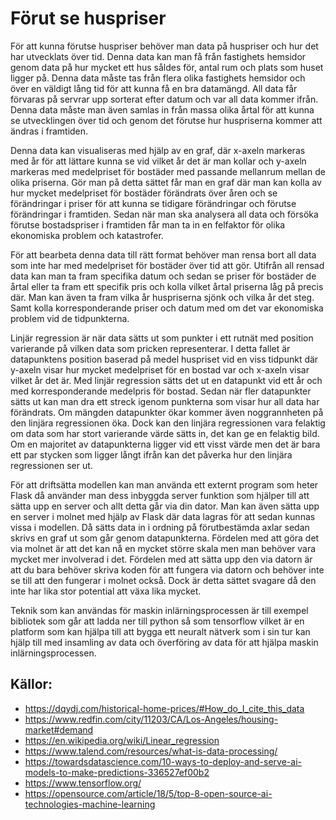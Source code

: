 # Förut se huspriser

För att kunna förutse huspriser behöver man data på huspriser och hur det har utvecklats över tid. Denna data kan man få från fastighets hemsidor genom data på hur mycket ett hus såldes för, antal rum och plats som huset ligger på. Denna data måste tas från flera olika fastighets hemsidor och över en väldigt lång tid för att kunna få en bra datamängd. All data får förvaras på servrar upp sorterat efter datum och var all data kommer ifrån. Denna data måste man även samlas in från massa olika årtal för att kunna se utvecklingen över tid och genom det förutse hur huspriserna kommer att ändras i framtiden.

Denna data kan visualiseras med hjälp av en graf, där x-axeln markeras med år för att lättare kunna se vid vilket år det är man kollar och y-axeln markeras med medelpriset för bostäder med passande mellanrum mellan de olika priserna. Gör man på detta sättet får man en graf där man kan kolla av hur mycket medelpriset för bostäder förändrats över åren och se förändringar i priser för att kunna se tidigare förändringar och förutse förändringar i framtiden. Sedan när man ska analysera all data och försöka förutse bostadspriser i framtiden får man ta in en felfaktor för olika ekonomiska problem och katastrofer.

För att bearbeta denna data till rätt format behöver man rensa bort all data som inte har med medelpriset för bostäder över tid att gör. Utifrån all rensad data kan man ta fram specifika datum och sedan se priser för bostäder de årtal eller ta fram ett specifik pris och kolla vilket årtal priserna låg på precis där. Man kan även ta fram vilka år huspriserna sjönk och vilka år det steg. Samt kolla korresponderande priser och datum med om det var ekonomiska problem vid de tidpunkterna.

Linjär regression är när data sätts ut som punkter i ett rutnät med position varierande på vilken data som pricken representerar. I detta fallet är datapunktens position baserad på medel huspriset vid en viss tidpunkt där y-axeln visar hur mycket medelpriset för en bostad var och x-axeln visar vilket år det är. Med linjär regression sätts det ut en datapunkt vid ett år och med korresponderande medelpris för bostad. Sedan när fler datapunkter sätts ut kan man dra ett streck igenom punkterna som visar hur all data har förändrats. Om mängden datapunkter ökar kommer även noggrannheten på den linjära regressionen öka. Dock kan den linjära regressionen vara felaktig om data som har stort varierande värde sätts in, det kan ge en felaktig bild. Om en majoritet av datapunkterna ligger vid ett visst värde men det är bara ett par stycken som ligger långt ifrån kan det påverka hur den linjära regressionen ser ut.

För att driftsätta modellen kan man använda ett externt program som heter Flask då använder man dess inbyggda server funktion som hjälper till att sätta upp en server och allt detta går via din dator. Man kan även sätta upp en server i molnet med hjälp av Flask där data lagras för att sedan kunnas vissa i modellen. Då sätts data in i ordning på förutbestämda axlar sedan skrivs en graf ut som går genom datapunkterna. Fördelen med att göra det via molnet är att det kan nå en mycket större skala men man behöver vara mycket mer involverad i det. Fördelen med att sätta upp den via datorn är att du bara behöver skriva koden för att fungera via datorn och behöver inte se till att den fungerar i molnet också. Dock är detta sättet svagare då den inte har lika stor potential att växa lika mycket.

Teknik som kan användas för maskin inlärningsprocessen är till exempel bibliotek som går att ladda ner till python så som tensorflow vilket är en platform som kan hjälpa till att bygga ett neuralt nätverk som i sin tur kan hjälp till med insamling av data och överföring av data för att hjälpa maskin inlärningsprocessen.

## Källor:
- https://dqydj.com/historical-home-prices/#How_do_I_cite_this_data
- https://www.redfin.com/city/11203/CA/Los-Angeles/housing-market#demand
- https://en.wikipedia.org/wiki/Linear_regression
- https://www.talend.com/resources/what-is-data-processing/
- https://towardsdatascience.com/10-ways-to-deploy-and-serve-ai-models-to-make-predictions-336527ef00b2
- https://www.tensorflow.org/
- https://opensource.com/article/18/5/top-8-open-source-ai-technologies-machine-learning